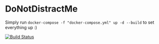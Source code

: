 # DoNotDistractMe

Simply run `docker-compose -f "docker-compose.yml" up -d --build` to set everything up :) 

[![Build Status](https://travis-ci.org/evanraalte/DoNotDistractMe.svg?branch=master)](https://travis-ci.org/evanraalte/DoNotDistractMe)